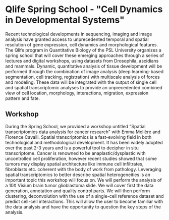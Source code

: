 # Qlife Spring School - "Cell Dynamics in Developmental Systems"

Recent technological developments in sequencing, imaging and image analysis have granted access to unprecedented temporal and spatial resolution of gene expression, cell dynamics and morphological features.
The Qlife program in Quantitative Biology of the PSL University organizes a spring school that will cover these emerging approaches through a series of lectures and digital workshops, using datasets from Drosophila, ascidians and mammals. Dynamic, quantitative analysis of tissue development will be performed through the combination of image analysis (deep learning-based segmentation, cell tracking, registration) with multiscale analysis of forces and modeling. These data will be integrated with the output of single cell and spatial transcriptomic analyses to provide an unprecedented combined view of cell location, morphology, interactions, migration, expression pattern and fate.

## Workshop

During the Spring School, we provided a workshop untitled "Spatial transcriptomics data analysis for cancer research" with Emma Molière and Florence Cavalli. 
Spatial transcriptomics is a fast-evolving field in both technological and methodological development. It has been widely adopted over the past 2-3 years and is a powerful tool to decipher in situ transcriptome. Cancer is renowned to be anaplastic/dysplastic with uncontrolled cell proliferation, however recent studies showed that some tumors may display spatial architecture like immune cell infiltrates, fibroblasts etc. coherent with the body of work from pathology. Leveraging spatial transcriptomics to better describe spatial heterogeneities is an important topic this workshop will focus on. We will perform the analysis of a 10X Visium brain tumor glioblastoma slide. We will cover first the data generation, annotation and quality control parts. We will then perform clustering, deconvolution with the use of a single-cell reference dataset and predict cell-cell interactions. This will allow the user to become familiar with the data analysis and have the opportunity to question the key steps of the analysis.

